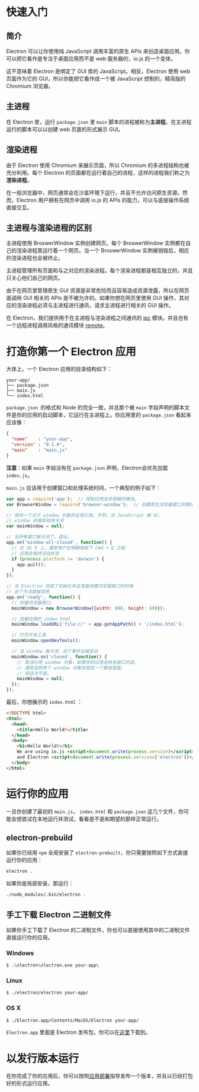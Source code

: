 # 快速入门

## 简介
Electron 可以让你使用纯 JavaScript 调用丰富的原生 APIs 来创造桌面应用。你可以把它看作是专注于桌面应用而不是 web 服务器的，io.js 的一个变体。

这不意味着 Electron 是绑定了 GUI 库的 JavaScript。相反，Electron 使用 web 页面作为它的 GUI，所以你能把它看作成一个被 JavaScript 控制的，精简版的 Chromium 浏览器。

## 主进程
在 Electron 里，运行 `package.json` 里 `main` 脚本的进程被称为**主进程**。在主进程运行的脚本可以以创建 web 页面的形式展示 GUI。

## 渲染进程
由于 Electron 使用 Chromium 来展示页面，所以 Chromium 的多进程结构也被充分利用。每个 Electron 的页面都在运行着自己的进程，这样的进程我们称之为**渲染进程**。

在一般浏览器中，网页通常会在沙盒环境下运行，并且不允许访问原生资源。然而，Electron 用户拥有在网页中调用 io.js 的 APIs 的能力，可以与底层操作系统直接交互。

## 主进程与渲染进程的区别
主进程使用 BroswerWindow 实例创建网页。每个 BroswerWindow 实例都在自己的渲染进程里运行着一个网页。当一个 BroswerWindow 实例被销毁后，相应的渲染进程也会被终止。

主进程管理所有页面和与之对应的渲染进程。每个渲染进程都是相互独立的，并且只关心他们自己的网页。

由于在网页里管理原生 GUI 资源是非常危险而且容易造成资源泄露，所以在网页面调用 GUI 相关的 APIs 是不被允许的。如果你想在网页里使用 GUI 操作，其对应的渲染进程必须与主进程进行通讯，请求主进程进行相关的 GUI 操作。

在 Electron，我们提供用于在主进程与渲染进程之间通讯的 [ipc][1] 模块。并且也有一个远程进程调用风格的通讯模块 [remote][2]。

# 打造你第一个 Electron 应用
大体上，一个 Electron 应用的目录结构如下：
````
your-app/
├── package.json
├── main.js
└── index.html
````
`package.json `的格式和 Node 的完全一致，并且那个被 `main` 字段声明的脚本文件是你的应用的启动脚本，它运行在主进程上。你应用里的 `package.json` 看起来应该像：
```json
{
  "name"    : "your-app",
  "version" : "0.1.0",
  "main"    : "main.js"
}
```
**注意**：如果 `main` 字段没有在 `package.json` 声明，Electron会优先加载 `index.js`。

`main.js` 应该用于创建窗口和处理系统时间，一个典型的例子如下：
```javascript
var app = require('app');  // 控制应用生命周期的模块。
var BrowserWindow = require('browser-window');  // 创建原生浏览器窗口的模块

// 保持一个对于 window 对象的全局引用，不然，当 JavaScript 被 GC，
// window 会被自动地关闭
var mainWindow = null;

// 当所有窗口被关闭了，退出。
app.on('window-all-closed', function() {
  // 在 OS X 上，通常用户在明确地按下 Cmd + Q 之前
  // 应用会保持活动状态
  if (process.platform != 'darwin') {
    app.quit();
  }
});

// 当 Electron 完成了初始化并且准备创建浏览器窗口的时候
// 这个方法就被调用
app.on('ready', function() {
  // 创建浏览器窗口。
  mainWindow = new BrowserWindow({width: 800, height: 600});

  // 加载应用的 index.html
  mainWindow.loadURL('file://' + app.getAppPath() + '/index.html');

  // 打开开发工具
  mainWindow.openDevTools();

  // 当 window 被关闭，这个事件会被发出
  mainWindow.on('closed', function() {
    // 取消引用 window 对象，如果你的应用支持多窗口的话，
    // 通常会把多个 window 对象存放在一个数组里面，
    // 但这次不是。
    mainWindow = null;
  });
});
```
最后，你想展示的 `index.html` ：
```html
<!DOCTYPE html>
<html>
  <head>
    <title>Hello World!</title>
  </head>
  <body>
    <h1>Hello World!</h1>
    We are using io.js <script>document.write(process.version)</script>
    and Electron <script>document.write(process.versions['electron'])</script>.
  </body>
</html>
```

# 运行你的应用
一旦你创建了最初的 `main.js`， `index.html` 和 `package.json` 这几个文件，你可能会想尝试在本地运行并测试，看看是不是和期望的那样正常运行。

## electron-prebuild
如果你已经用 `npm` 全局安装了 `electron-prebuilt`，你只需要按照如下方式直接运行你的应用：
```bash
electron .
```
如果你是局部安装，那运行：
```bash
./node_modules/.bin/electron .
```

## 手工下载 Electron 二进制文件
如果你手工下载了 Electron 的二进制文件，你也可以直接使用其中的二进制文件直接运行你的应用。
### Windows
```bash
$ .\electron\electron.exe your-app\
```
### Linux
```bash
$ ./electron/electron your-app/
```
### OS X
```bash
$ ./Electron.app/Contents/MacOS/Electron your-app/
```
`Electron.app` 里面是 Electron 发布包，你可以在[这里][3]下载到。

# 以发行版本运行
在你完成了你的应用后，你可以按照[应用部署][4]指导发布一个版本，并且以已经打包好的形式运行应用。


  [1]: https://github.com/atom/electron/blob/master/docs-translations/zh-CN/api/ipc-renderer.md
  [2]: https://github.com/atom/electron/blob/master/docs-translations/zh-CN/api/remote.md
  [3]: https://github.com/atom/electron/releases
  [4]: https://github.com/atom/electron/blob/master/docs-translations/zh-CN/tutorial/application-distribution.md
